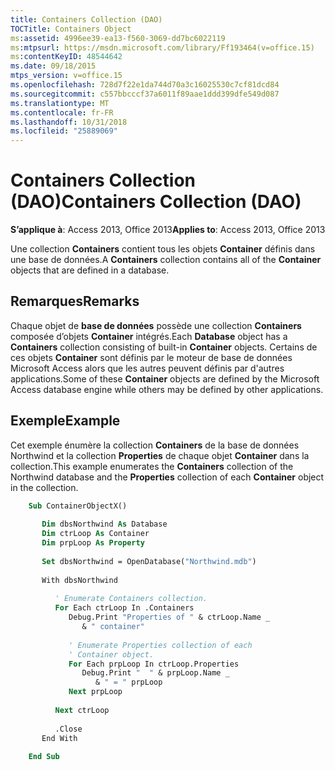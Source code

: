 ```yaml
---
title: Containers Collection (DAO)
TOCTitle: Containers Object
ms:assetid: 4996ee39-ea13-f560-3069-dd7bc6022119
ms:mtpsurl: https://msdn.microsoft.com/library/Ff193464(v=office.15)
ms:contentKeyID: 48544642
ms.date: 09/18/2015
mtps_version: v=office.15
ms.openlocfilehash: 728d7f22e1da744d70a3c16025530c7cf81dcd84
ms.sourcegitcommit: c557bbcccf37a6011f89aae1ddd399dfe549d087
ms.translationtype: MT
ms.contentlocale: fr-FR
ms.lasthandoff: 10/31/2018
ms.locfileid: "25889069"
---
```

# <a name="containers-collection-dao"></a><span data-ttu-id="8ce4f-102">Containers Collection (DAO)</span><span class="sxs-lookup"><span data-stu-id="8ce4f-102">Containers Collection (DAO)</span></span>

<span data-ttu-id="8ce4f-103">**S’applique à**: Access 2013, Office 2013</span><span class="sxs-lookup"><span data-stu-id="8ce4f-103">**Applies to**: Access 2013, Office 2013</span></span>

<span data-ttu-id="8ce4f-104">Une collection **Containers** contient tous les objets **Container** définis dans une base de données.</span><span class="sxs-lookup"><span data-stu-id="8ce4f-104">A **Containers** collection contains all of the **Container** objects that are defined in a database.</span></span>

## <a name="remarks"></a><span data-ttu-id="8ce4f-105">Remarques</span><span class="sxs-lookup"><span data-stu-id="8ce4f-105">Remarks</span></span>

<span data-ttu-id="8ce4f-106">Chaque objet de **base de données** possède une collection **Containers** composée d’objets **Container** intégrés.</span><span class="sxs-lookup"><span data-stu-id="8ce4f-106">Each **Database** object has a **Containers** collection consisting of built-in **Container** objects.</span></span> <span data-ttu-id="8ce4f-107">Certains de ces objets **Container** sont définis par le moteur de base de données Microsoft Access alors que les autres peuvent définis par d'autres applications.</span><span class="sxs-lookup"><span data-stu-id="8ce4f-107">Some of these **Container** objects are defined by the Microsoft Access database engine while others may be defined by other applications.</span></span>

## <a name="example"></a><span data-ttu-id="8ce4f-108">Exemple</span><span class="sxs-lookup"><span data-stu-id="8ce4f-108">Example</span></span>

<span data-ttu-id="8ce4f-109">Cet exemple énumère la collection **Containers** de la base de données Northwind et la collection **Properties** de chaque objet **Container** dans la collection.</span><span class="sxs-lookup"><span data-stu-id="8ce4f-109">This example enumerates the **Containers** collection of the Northwind database and the **Properties** collection of each **Container** object in the collection.</span></span>

```vb
    Sub ContainerObjectX()
    
       Dim dbsNorthwind As Database
       Dim ctrLoop As Container
       Dim prpLoop As Property
    
       Set dbsNorthwind = OpenDatabase("Northwind.mdb")
    
       With dbsNorthwind
    
          ' Enumerate Containers collection.
          For Each ctrLoop In .Containers
             Debug.Print "Properties of " & ctrLoop.Name _
                & " container"
    
             ' Enumerate Properties collection of each
             ' Container object.
             For Each prpLoop In ctrLoop.Properties
                Debug.Print "  " & prpLoop.Name _
                   & " = " prpLoop
             Next prpLoop
    
          Next ctrLoop
    
          .Close
       End With
    
    End Sub
```
